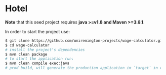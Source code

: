 # Hotel



**Note** that this seed project requires **java >=v1.8 and Maven >=3.6.1**.

In order to start the project use:

```bash
$ git clone https://github.com/uniremington-projects/wage-calculator.git
$ cd wage-calculator
# install the project's dependencies
$ mvn clean package
# to start the application run:
$ mvn clean compile exec:java
# prod build, will generate the production application in `target` in case it is required to directly execute the jar file
```
